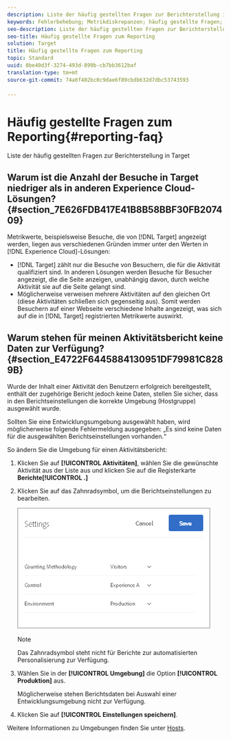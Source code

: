 ```yaml
---
description: Liste der häufig gestellten Fragen zur Berichterstellung in Target
keywords: Fehlerbehebung; Metrikdiskrepanzen; häufig gestellte Fragen; Berichte
seo-description: Liste der häufig gestellten Fragen zur Berichterstellung in Target
seo-title: Häufig gestellte Fragen zum Reporting
solution: Target
title: Häufig gestellte Fragen zum Reporting
topic: Standard
uuid: 0be40d3f-3274-493d-899b-cb7bb3612baf
translation-type: tm+mt
source-git-commit: 74a6f402bc0c9dae6f89cbdb632d7dbc53743593

---
```



# Häufig gestellte Fragen zum Reporting{#reporting-faq}

Liste der häufig gestellten Fragen zur Berichterstellung in Target

## Warum ist die Anzahl der Besuche in Target niedriger als in anderen Experience Cloud-Lösungen? {#section_7E626FDB417E41B8B58BBF30FB207409}

Metrikwerte, beispielsweise Besuche, die von [!DNL Target] angezeigt werden, liegen aus verschiedenen Gründen immer unter den Werten in [!DNL Experience Cloud]-Lösungen:

* [!DNL Target] zählt nur die Besuche von Besuchern, die für die Aktivität qualifiziert sind. In anderen Lösungen werden Besuche für Besucher angezeigt, die die Seite anzeigen, unabhängig davon, durch welche Aktivität sie auf die Seite gelangt sind.
* Möglicherweise verweisen mehrere Aktivitäten auf den gleichen Ort (diese Aktivitäten schließen sich gegenseitig aus). Somit werden Besuchern auf einer Webseite verschiedene Inhalte angezeigt, was sich auf die in [!DNL Target] registrierten Metrikwerte auswirkt.

## Warum stehen für meinen Aktivitätsbericht keine Daten zur Verfügung? {#section_E4722F6445884130951DF79981C8289B}

Wurde der Inhalt einer Aktivität den Benutzern erfolgreich bereitgestellt, enthält der zugehörige Bericht jedoch keine Daten, stellen Sie sicher, dass in den Berichtseinstellungen die korrekte Umgebung (Hostgruppe) ausgewählt wurde.

Sollten Sie eine Entwicklungsumgebung ausgewählt haben, wird möglicherweise folgende Fehlermeldung ausgegeben: „Es sind keine Daten für die ausgewählten Berichtseinstellungen vorhanden.“

So ändern Sie die Umgebung für einen Aktivitätsbericht:

1. Klicken Sie auf **[!UICONTROL Aktivitäten]**, wählen Sie die gewünschte Aktivität aus der Liste aus und klicken Sie auf die Registerkarte **Berichte[!UICONTROL .]**
1. Klicken Sie auf das Zahnradsymbol, um die Berichtseinstellungen zu bearbeiten.

   ![](assets/ab_settings_dialog.png)

   >[!NOTE]
   >
   >Das Zahnradsymbol steht nicht für Berichte zur automatisierten Personalisierung zur Verfügung.

1. Wählen Sie in der **[!UICONTROL Umgebung]** die Option **[!UICONTROL Produktion]** aus.

   Möglicherweise stehen Berichtsdaten bei Auswahl einer Entwicklungsumgebung nicht zur Verfügung.

1. Klicken Sie auf **[!UICONTROL Einstellungen speichern]**.

Weitere Informationen zu Umgebungen finden Sie unter [Hosts](../administrating-target/hosts.md#concept_516BB01EBFBD4449AB03940D31AEB66E).
